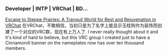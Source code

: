 ### Developer | INTP | VRChat | BD... 
[Escape to Steppe Prairies: A Tranquil World for Rest and Rejuvenation in VRChat](https://youtu.be/gjcEfg1aG3Y)
在VRChat，不敢相信，当初只是为了名字上能显示玉桂狗作为装饰而创建了一个对应的VRC群，现在有上万人了.
I never really thought about it and it's kind of hard to believe, but this VRC group I created just to have a Cinnamoroll banner on the nameplates now has over ten thousand members.


<!--
**CatSeed/CatSeed** is a ✨ _special_ ✨ repository because its `README.md` (this file) appears on your GitHub profile.

Here are some ideas to get you started:

- 🔭 I’m currently working on ...
- 🌱 I’m currently learning ...
- 👯 I’m looking to collaborate on ...
- 🤔 I’m looking for help with ...
- 💬 Ask me about ...
- 📫 How to reach me: ...
- 😄 Pronouns: ...
- ⚡ Fun fact: ...
-->
